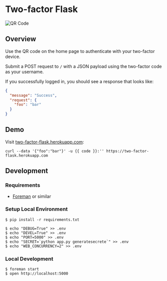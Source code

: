 # Two-factor Flask

![QR Code](http://chart.apis.google.com/chart?cht=qr&chs=250x250&chl=https%3A%2F%2Fgithub.com%2Fjosephabrahams%2Ftwo-factor-flask)

## Overview

Use the QR code on the home page to authenticate with your two-factor device.

Submit a POST request to `/` with a JSON payload using the two-factor code as your username.

If you successfully logged in, you should see a response that looks like:

```json
{
  "message": "Success",
  "request": {
    "foo": "bar"
  }
}
```

## Demo

Visit [two-factor-flask.herokuapp.com](https://two-factor-flask.herokuapp.com/):

    curl --data '{"foo":"bar"}' -u {{ code }}:'' https://two-factor-flask.herokuapp.com

## Development

### Requirements

- [Foreman](https://github.com/ddollar/foreman) or similar

### Setup Local Environment

    $ pip install -r requirements.txt

    $ echo "DEBUG=True" >> .env
    $ echo "DEVEL=True" >> .env
    $ echo "PORT=5000" >> .env
    $ echo "SECRET=`python app.py generatesecrete`" >> .env
    $ echo "WEB_CONCURRENCY=2" >> .env

### Local Development

    $ foreman start
    $ open http://localhost:5000
